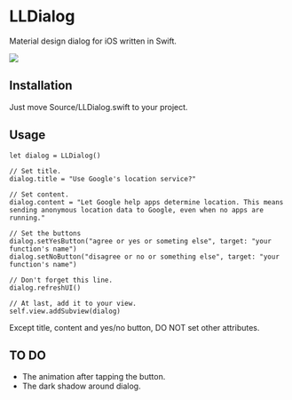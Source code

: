 # LLDialog
Material design dialog for iOS written in Swift.



![](https://cloud.githubusercontent.com/assets/9763162/12615088/9ea0e748-c53e-11e5-8910-b40bbb613829.png)


## Installation
Just move Source/LLDialog.swift to your project.

## Usage
```
let dialog = LLDialog()
  
// Set title.
dialog.title = "Use Google's location service?"

// Set content.
dialog.content = "Let Google help apps determine location. This means sending anonymous location data to Google, even when no apps are running."

// Set the buttons
dialog.setYesButton("agree or yes or someting else", target: "your function's name")
dialog.setNoButton("disagree or no or something else", target: "your function's name")

// Don't forget this line.
dialog.refreshUI()

// At last, add it to your view.
self.view.addSubview(dialog)
```

Except title, content and yes/no button, DO NOT set other attributes.

## TO DO
* The animation after tapping the button.
* The dark shadow around dialog.
